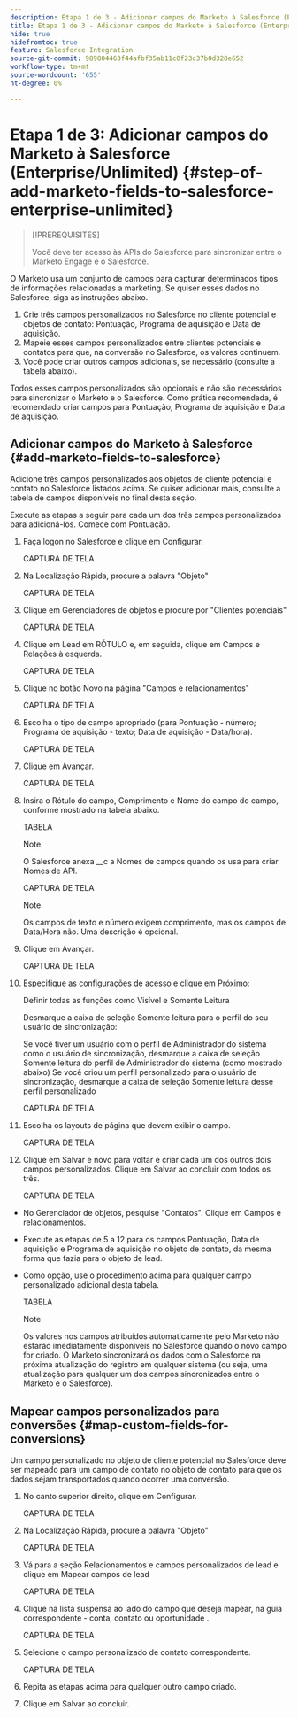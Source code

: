 ```yaml
---
description: Etapa 1 de 3 - Adicionar campos do Marketo à Salesforce (Enterprise/Unlimited) - Documentação do Marketo - Documentação do produto
title: Etapa 1 de 3 - Adicionar campos do Marketo à Salesforce (Enterprise/Unlimited)
hide: true
hidefromtoc: true
feature: Salesforce Integration
source-git-commit: 989804463f44afbf35ab11c0f23c37b0d328e652
workflow-type: tm+mt
source-wordcount: '655'
ht-degree: 0%

---
```


# Etapa 1 de 3: Adicionar campos do Marketo à Salesforce (Enterprise/Unlimited) {#step-of-add-marketo-fields-to-salesforce-enterprise-unlimited}

>[!PREREQUISITES]
>
>Você deve ter acesso às APIs do Salesforce para sincronizar entre o Marketo Engage e o Salesforce.

O Marketo usa um conjunto de campos para capturar determinados tipos de informações relacionadas a marketing. Se quiser esses dados no Salesforce, siga as instruções abaixo.

1. Crie três campos personalizados no Salesforce no cliente potencial e objetos de contato: Pontuação, Programa de aquisição e Data de aquisição.
1. Mapeie esses campos personalizados entre clientes potenciais e contatos para que, na conversão no Salesforce, os valores continuem.
1. Você pode criar outros campos adicionais, se necessário (consulte a tabela abaixo).

Todos esses campos personalizados são opcionais e não são necessários para sincronizar o Marketo e o Salesforce. Como prática recomendada, é recomendado criar campos para Pontuação, Programa de aquisição e Data de aquisição.

## Adicionar campos do Marketo à Salesforce {#add-marketo-fields-to-salesforce}

Adicione três campos personalizados aos objetos de cliente potencial e contato no Salesforce listados acima. Se quiser adicionar mais, consulte a tabela de campos disponíveis no final desta seção.

Execute as etapas a seguir para cada um dos três campos personalizados para adicioná-los. Comece com Pontuação.

1. Faça logon no Salesforce e clique em Configurar.

   CAPTURA DE TELA

1. Na Localização Rápida, procure a palavra &quot;Objeto&quot;

   CAPTURA DE TELA

1. Clique em Gerenciadores de objetos e procure por &quot;Clientes potenciais&quot;

   CAPTURA DE TELA

1. Clique em Lead em RÓTULO e, em seguida, clique em Campos e Relações à esquerda.

   CAPTURA DE TELA

1. Clique no botão Novo na página &quot;Campos e relacionamentos&quot;

   CAPTURA DE TELA

1. Escolha o tipo de campo apropriado (para Pontuação - número; Programa de aquisição - texto; Data de aquisição - Data/hora).

   CAPTURA DE TELA

1. Clique em Avançar.

   CAPTURA DE TELA

1. Insira o Rótulo do campo, Comprimento e Nome do campo do campo, conforme mostrado na tabela abaixo.

   TABELA

   >[!NOTE]
   >
   >O Salesforce anexa __c a Nomes de campos quando os usa para criar Nomes de API.

   CAPTURA DE TELA

   >[!NOTE]
   >
   >Os campos de texto e número exigem comprimento, mas os campos de Data/Hora não. Uma descrição é opcional.

1. Clique em Avançar.

   CAPTURA DE TELA

1. Especifique as configurações de acesso e clique em Próximo:

   Definir todas as funções como Visível e Somente Leitura

   Desmarque a caixa de seleção Somente leitura para o perfil do seu usuário de sincronização:

   Se você tiver um usuário com o perfil de Administrador do sistema como o usuário de sincronização, desmarque a caixa de seleção Somente leitura do perfil de Administrador do sistema (como mostrado abaixo)
Se você criou um perfil personalizado para o usuário de sincronização, desmarque a caixa de seleção Somente leitura desse perfil personalizado

   CAPTURA DE TELA

1. Escolha os layouts de página que devem exibir o campo.

   CAPTURA DE TELA

1. Clique em Salvar e novo para voltar e criar cada um dos outros dois campos personalizados. Clique em Salvar ao concluir com todos os três.

   CAPTURA DE TELA

* No Gerenciador de objetos, pesquise &quot;Contatos&quot;. Clique em Campos e relacionamentos.
* Execute as etapas de 5 a 12 para os campos Pontuação, Data de aquisição e Programa de aquisição no objeto de contato, da mesma forma que fazia para o objeto de lead.
* Como opção, use o procedimento acima para qualquer campo personalizado adicional desta tabela.

  TABELA

  >[!NOTE]
  >
  >Os valores nos campos atribuídos automaticamente pelo Marketo não estarão imediatamente disponíveis no Salesforce quando o novo campo for criado. O Marketo sincronizará os dados com o Salesforce na próxima atualização do registro em qualquer sistema (ou seja, uma atualização para qualquer um dos campos sincronizados entre o Marketo e o Salesforce).

## Mapear campos personalizados para conversões {#map-custom-fields-for-conversions}

Um campo personalizado no objeto de cliente potencial no Salesforce deve ser mapeado para um campo de contato no objeto de contato para que os dados sejam transportados quando ocorrer uma conversão.

1. No canto superior direito, clique em Configurar.

   CAPTURA DE TELA

1. Na Localização Rápida, procure a palavra &quot;Objeto&quot;

   CAPTURA DE TELA

1. Vá para a seção Relacionamentos e campos personalizados de lead e clique em Mapear campos de lead

   CAPTURA DE TELA

1. Clique na lista suspensa ao lado do campo que deseja mapear, na guia correspondente - conta, contato ou oportunidade .

   CAPTURA DE TELA

1. Selecione o campo personalizado de contato correspondente.

   CAPTURA DE TELA

1. Repita as etapas acima para qualquer outro campo criado.

1. Clique em Salvar ao concluir.

